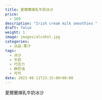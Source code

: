 ```yaml
---
title: 愛爾蘭煉乳牛奶冰沙
price:
  - 160
description: "Irish cream milk smoothies "
draft: false
weight: 1
image: images/alcohol.jpg
categories:
  - 冰品-果汁
tags:
  - 冰沙
  - 牛奶
  - 巧克力
  - 鮮奶油
  - 可可
date: 2023-08-11T23:15:00+08:00
---
```


 愛爾蘭煉乳牛奶冰沙
